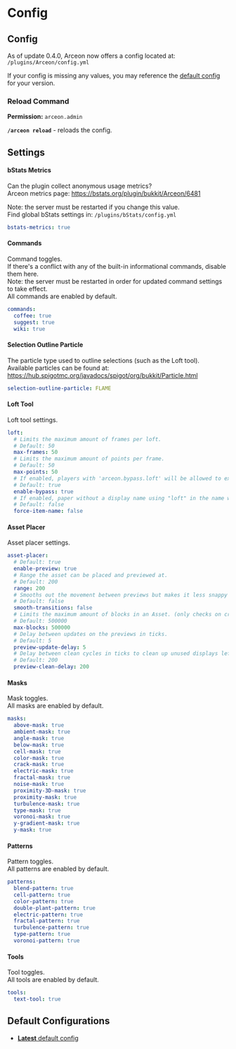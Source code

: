 # Config

## Config

As of update 0.4.0, Arceon now offers a config located at: `/plugins/Arceon/config.yml`

If your config is missing any values, you may reference the [default config](config.md#default-configurations) for your version.

### Reload Command

**Permission:** `arceon.admin`

**`/arceon reload`** - reloads the config.

## Settings

#### bStats Metrics

Can the plugin collect anonymous usage metrics?\
Arceon metrics page: https://bstats.org/plugin/bukkit/Arceon/6481

Note: the server must be restarted if you change this value.\
Find global bStats settings in: `/plugins/bStats/config.yml`

```yaml
bstats-metrics: true
```

#### Commands

Command toggles.\
If there's a conflict with any of the built-in informational commands, disable them here.\
Note: the server must be restarted in order for updated command settings to take effect.\
All commands are enabled by default.

```yaml
commands:
  coffee: true
  suggest: true
  wiki: true
```

#### Selection Outline Particle

The particle type used to outline selections (such as the Loft tool).\
Available particles can be found at: https://hub.spigotmc.org/javadocs/spigot/org/bukkit/Particle.html

```yaml
selection-outline-particle: FLAME
```

#### Loft Tool

Loft tool settings.

```yaml
loft:
  # Limits the maximum amount of frames per loft.
  # Default: 50
  max-frames: 50
  # Limits the maximum amount of points per frame.
  # Default: 50
  max-points: 50
  # If enabled, players with 'arceon.bypass.loft' will be allowed to exceed the limits above.
  # Default: true
  enable-bypass: true
  # If enabled, paper without a display name using "loft" in the name won't work.
  # Default: false
  force-item-name: false
```

#### Asset Placer&#x20;

Asset placer settings.

```yaml
asset-placer:
  # Default: true
  enable-preview: true
  # Range the asset can be placed and previewed at.
  # Default: 200
  range: 200
  # Smooths out the movement between previews but makes it less snappy and more delayed.
  # Default: false
  smooth-transitions: false
  # Limits the maximum amount of blocks in an Asset. (only checks on creation)
  # Default: 500000
  max-blocks: 500000
  # Delay between updates on the previews in ticks.
  # Default: 5
  preview-update-delay: 5
  # Delay between clean cycles in ticks to clean up unused displays left over from server crashes & errors.
  # Default: 200
  preview-clean-delay: 200
```

#### Masks

Mask toggles.\
All masks are enabled by default.

```yaml
masks:
  above-mask: true
  ambient-mask: true
  angle-mask: true
  below-mask: true
  cell-mask: true
  color-mask: true
  crack-mask: true
  electric-mask: true
  fractal-mask: true
  noise-mask: true
  proximity-3D-mask: true
  proximity-mask: true
  turbulence-mask: true
  type-mask: true
  voronoi-mask: true
  y-gradient-mask: true
  y-mask: true
```

#### Patterns

Pattern toggles.\
All patterns are enabled by default.

```yaml
patterns:
  blend-pattern: true
  cell-pattern: true
  color-pattern: true
  double-plant-pattern: true
  electric-pattern: true
  fractal-pattern: true
  turbulence-pattern: true
  type-pattern: true
  voronoi-pattern: true
```

#### Tools

Tool toggles.\
All tools are enabled by default.

```yaml
tools:
  text-tool: true
```

## Default Configurations

* [**Latest** default config](https://github.com/Brennian/Arceon-1.14/blob/master/config.yml)
